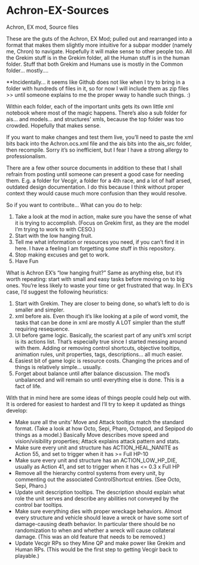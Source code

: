 # Achron-EX-Sources
Achron, EX mod, Source files


These are the guts of the Achron, EX Mod; pulled out and rearranged into a format that makes them slightly more intuitive for a subpar modder (namely me, Chron) to navigate. Hopefully it will make sense to other people too. All the Grekim stuff is in the Grekim folder, all the Human stuff is in the human folder. Stuff that both Grekim and Humans use is mostly in the Common folder... mostly….

**Incidentally... it seems like Github does not like when I try to bring in a folder with hundreds of files in it, so for now I will include them as zip files >> until someone explains to me the proper wway to handle such things. :)

Within each folder, each of the important units gets its own little xml notebook where most of the magic happens. There’s also a sub folder for ais… and models… and structures’ xmls, because the top folder was too crowded. Hopefully that makes sense.

If you want to make changes and test them live, you’ll need to paste the xml bits back into the Achron.ocs.xml file and the ais bits into the ais_src folder, then recompile. Sorry it’s so inefficient, but I fear I have a strong allergy to professionalism.

There are a few other source documents in addition to these that I shall refrain from posting until someone can present a good case for needing them. E.g. a folder for Vecgir, a folder for a 4th race, and a lot of half arsed, outdated design documentation. I do this because I think without proper context they would cause much more confusion than they would resolve.


So if you want to contribute... What can you do to help:
1. Take a look at the mod in action, make sure you have the sense of what it is trying to accomplish. (Focus on Grekim first, as they are the model I’m trying to work to with CESO.)
2. Start with the low hanging fruit.
3. Tell me what information or resources you need, if you can’t find it in here. I have a feeling I am forgetting some stuff in this repository.
4. Stop making excuses and get to work.
5. Have Fun

What is Achron EX’s “low hanging fruit?”
Same as anything else, but it’s worth repeating: start with small and easy tasks before moving on to big ones.  You’re less likely to waste your time or get frustrated that way. In EX’s case, I’d suggest the following heuristics:
1. Start with Grekim. They are closer to being done, so what’s left to do is smaller and simpler.
2. xml before ais. Even though it’s like looking at a pile of word vomit, the tasks that can be done in xml are mostly A LOT simpler than the stuff requiring resequence.
3. UI before game logic. Basically, the scariest part of any unit’s xml script is its actions list. That’s especially true since I started messing around with them. Adding or removing control shortcuts, objective tooltips, animation rules, unit properties, tags, descriptions… all much easier.
4. Easiest bit of game logic is resource costs. Changing the prices and of things is relatively simple… usually.
5. Forget about balance until after balance discussion. The mod’s unbalanced and will remain so until everything else is done. This is a fact of life.

With that in mind here are some ideas of things people could help out with. It is ordered for easiest to hardest and I’ll try to keep it updated as things develop:
* Make sure all the units’ Move and Attack tooltips match the standard format. (Take a look at how Octo, Sepi, Pharo, Octopod, and Sepipod do things as a model.) Basically Move describes move speed and vision/visibility properties; Attack explains attack pattern and stats.
* Make sure every unit and structure has ACTION_HEAL_NANITE as Action 55, and set to trigger when it has >= Full HP-10
* Make sure every unit and structure has an ACTION_LOW_HP_DIE, usually as Action 41, and set to trigger when it has <= 0.3 x Full HP
* Remove all the hierarchy control systems from every unit, by commenting out the associated ControlShortcut entries. (See Octo, Sepi, Pharo.)
* Update unit description tooltips. The description should explain what role the unit serves and describe any abilities not conveyed by the control bar tooltips.
* Make sure everything dies with proper wreckage behaviors. Almost every structure and vehicle should leave a wreck or have some sort of damage-causing death behavior. In particular there should be no randomization to when and whether a wreck will cause collateral damage. (This was an old feature that needs to be removed.)
* Update Vecgir RPs so they Mine QP and make power like Grekim and Human RPs. (This would be the first step to getting Vecgir back to playable.)
